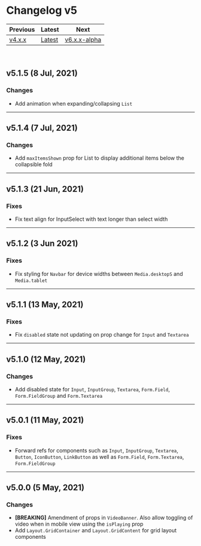 # Changelog v5

| Previous                    | Latest                    | Next                            |
| --------------------------- | ------------------------- | ------------------------------- |
| [v4.x.x](./CHANGELOG_v4.md) | [Latest](../CHANGELOG.md) | [v6.x.x-alpha](../CHANGELOG.md) |

<br />


## v5.1.5 (8 Jul, 2021)

### Changes

-   Add animation when expanding/collapsing `List`

---
## v5.1.4 (7 Jul, 2021)

### Changes

-   Add `maxItemsShown` prop for List to display additional items below the collapsible fold

---
## v5.1.3 (21 Jun, 2021)

### Fixes

-   Fix text align for InputSelect with text longer than select width

---
## v5.1.2 (3 Jun 2021)

### Fixes

-   Fix styling for `Navbar` for device widths between `Media.desktopS` and `Media.tablet`

---
## v5.1.1 (13 May, 2021)

### Fixes

-   Fix `disabled` state not updating on prop change for `Input` and `Textarea`

---
## v5.1.0 (12 May, 2021)

### Changes

-   Add disabled state for `Input`, `InputGroup`, `Textarea`, `Form.Field`, `Form.FieldGroup` and `Form.Textarea`

---
## v5.0.1 (11 May, 2021)

### Fixes

-   Forward refs for components such as `Input`, `InputGroup`, `Textarea`, `Button`, `IconButton`,
    `LinkButton` as well as `Form.Field`, `Form.Textarea`, `Form.FieldGroup`

---
## v5.0.0 (5 May, 2021)

### Changes

-   **[BREAKING]** Amendment of props in `VideoBanner`. Also allow toggling of video when in mobile view using the `isPlaying` prop
-   Add `Layout.GridContainer` and `Layout.GridContent` for grid layout components
